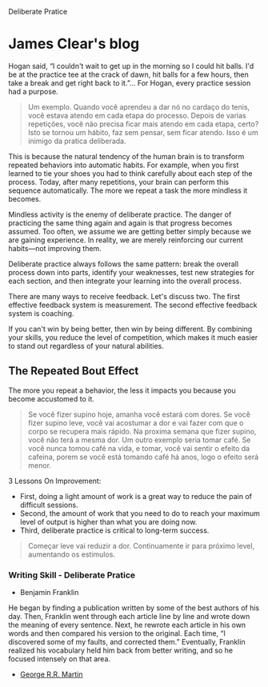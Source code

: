 Deliberate Pratice

# James Clear's blog

Hogan said, “I couldn't wait to get up in the morning so I could hit balls. I'd be at the practice tee at the crack of dawn, hit balls for a few hours, then take a break and get right back to it.”... For Hogan, every practice session had a purpose.

> Um exemplo. Quando você aprendeu a dar nó no cardaço do tenis, você estava atendo em cada etapa do processo. Depois de varias repetições, você não precisa ficar mais atendo em cada etapa, certo? Isto se tornou um hábito, faz sem pensar, sem ficar atendo. Isso é um inimigo da pratica deliberada.

This is because the natural tendency of the human brain is to transform repeated behaviors into automatic habits. For example, when you first learned to tie your shoes you had to think carefully about each step of the process. Today, after many repetitions, your brain can perform this sequence automatically. The more we repeat a task the more mindless it becomes.

Mindless activity is the enemy of deliberate practice. The danger of practicing the same thing again and again is that progress becomes assumed. Too often, we assume we are getting better simply because we are gaining experience. In reality, we are merely reinforcing our current habits—not improving them.

Deliberate practice always follows the same pattern: break the overall process down into parts, identify your weaknesses, test new strategies for each section, and then integrate your learning into the overall process.

There are many ways to receive feedback. Let's discuss two. The first effective feedback system is measurement. The second effective feedback system is coaching.

If you can't win by being better, then win by being different. By combining your skills, you reduce the level of competition, which makes it much easier to stand out regardless of your natural abilities.

## The Repeated Bout Effect

The more you repeat a behavior, the less it impacts you because you become accustomed to it.

> Se você fizer supino hoje, amanha você estará com dores. Se você fizer supino leve, você vai acostumar a dor e vai fazer com que o corpo se recupera mais rápido. Na proxima semana que fizer supino, você não terá a mesma dor. Um outro exemplo seria tomar café. Se você nunca tomou café na vida, e tomar, você vai sentir o efeito da cafeina, porem se você está tomando café há anos, logo o efeito será menor.

3 Lessons On Improvement:

- First, doing a light amount of work is a great way to reduce the pain of difficult sessions.
- Second, the amount of work that you need to do to reach your maximum level of output is higher than what you are doing now.
- Third, deliberate practice is critical to long-term success.

> Começar leve vai reduzir a dor. Continuamente ir para próximo level, aumentando os estimulos.

### Writing Skill - Deliberate Pratice

- Benjamin Franklin

He began by finding a publication written by some of the best authors of his day. Then, Franklin went through each article line by line and wrote down the meaning of every sentence. Next, he rewrote each article in his own words and then compared his version to the original. Each time, “I discovered some of my faults, and corrected them.” Eventually, Franklin realized his vocabulary held him back from better writing, and so he focused intensely on that area.

- [George R.R. Martin](https://jamesclear.com/george-rr-martin)

